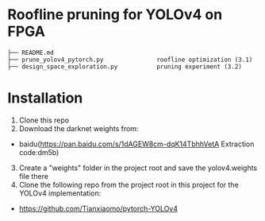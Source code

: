 # Roofline pruning for YOLOv4 on FPGA

```
├── README.md
├── prune_yolov4_pytorch.py               roofline optimization (3.1)
├── design_space_exploration.py           pruning experiment (3.2)
```

# Installation
1. Clone this repo
2. Download the darknet weights from:
  - baidu(https://pan.baidu.com/s/1dAGEW8cm-dqK14TbhhVetA     Extraction code:dm5b)
3. Create a "weights" folder in the project root and save the yolov4.weights file there
4. Clone the following repo from the project root in this project for the YOLOv4 implementation:
- https://github.com/Tianxiaomo/pytorch-YOLOv4
